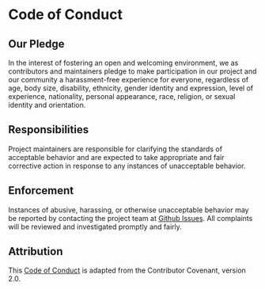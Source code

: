 # Code of Conduct

## Our Pledge

In the interest of fostering an open and welcoming environment,
we as contributors and maintainers pledge to make participation in our project
and our community a harassment-free experience for everyone, regardless of age,
body size, disability, ethnicity, gender identity and expression,
level of experience, nationality, personal appearance, race, religion,
or sexual identity and orientation.

## Responsibilities

Project maintainers are responsible for clarifying the standards of acceptable behavior and are expected
to take appropriate and fair corrective action in response to any instances of unacceptable behavior.

## Enforcement

Instances of abusive, harassing, or otherwise unacceptable behavior may be reported by contacting
the project team at [Github Issues](https://github.com/gvatsal60/Linux-All-In-One-Update-Script/issues).
All complaints will be reviewed and investigated promptly and fairly.

## Attribution

This [Code of Conduct](https://www.contributor-covenant.org/version/2/0/code_of_conduct)
is adapted from the Contributor Covenant, version 2.0.
